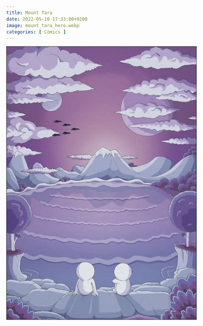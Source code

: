 ```yaml
---
title: Mount Tara
date: 2022-05-10 17:33:00+0200
image: mount_tara_hero.webp
categories: [ Còmics ]
---
```


![](mount_tara.webp "Mount Tara")
